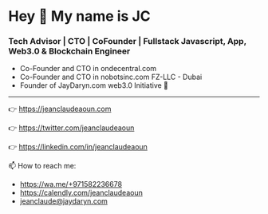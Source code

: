 # Hey 👋 My name is JC

### Tech Advisor | CTO | CoFounder | Fullstack Javascript, App, Web3.0 & Blockchain Engineer
- Co-Founder and CTO in ondecentral.com
- Co-Founder and CTO in nobotsinc.com FZ-LLC - Dubai
- Founder of JayDaryn.com web3.0 Initiative 🚀
---

👉 https://jeanclaudeaoun.com

👉 https://twitter.com/jeanclaudeaoun

👉 https://linkedin.com/in/jeanclaudeaoun


📫 How to reach me:
- https://wa.me/+971582236678
- https://calendly.com/jeanclaudeaoun
- jeanclaude@jaydaryn.com
